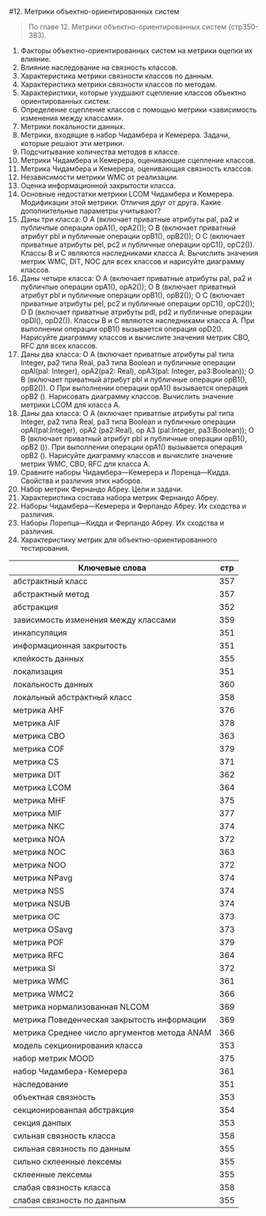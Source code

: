 #12. Метрики объектно-ориентированных систем
>По главе 12. Метрики объектно-ориентированных систем (стр350-383).

1. Факторы объектно-ориентированных систем на метрики оцепки их влияние.
2. Влияние наследование на связность классов.
3. Характеристика метрики связности классов по данным.
4. Характеристика метрики связности классов по методам.
5. Характеристики, которые ухудшают сцепление классов объектно ориентированных систем.
6. Определение сцепление классов с помощью метрики «зависимость изменения между классами».
7. Метрики локальности данных.
8. Метрики, входящие в набор Чидамбера и Кемерера. Задачи, которые решают эти метрики.
9. Подсчитывание количества методов в классе.
10. Метрики Чидамбера и Кемерера, оценивающие сцепление классов.
11. Метрика Чидамбера и Кемерера, оценивающая связность классов.
12. Независимости метрики WMC от реализации.
13. Оценка информационной закрытости класса.
14. Основные недостатки метрики LCOM Чидамбера и Кемерера. Модификации этой метрики. Отличия друг от друга. Какие дополнительные параметры учитывают?
15. Даны три класса:
О А (включает приватные атрибуты pal, pa2 и публичпые операции орА1(), орА2());
О В (включает приватный атрибут pbl и публичные операции орВ1(), орВ2());
О С (включает приватные атрибуты pel, pc2 и публичные операции орС1(), орС2()).
Классы В и С являются наследниками класса А. Вычислить значения метрик WMC, DIT, NOC для всех классов и нарисуйте диаграмму классов.
16. Даны четыре класса:
О А (включает приватные атрибуты pal, pa2 и публичпые операции орА1(), орА2());
О В (включает приватный атрибут pbl и публичные операции орВ1(), орВ2()); О С (включает приватные атрибуты pel, pc2 и публичные операции орС1(),
орС2()); О D (включает приватные атрибуты pdl, pd2 и публичные операции opDl(),
opD2()).
Классы В и С являются наследниками класса А. При выполнении операции орВ1() вызывается операция opD2(). Нарисуйте диаграмму классов и 
вычислите значения метрик СВО, RFC для всех классов.
17. Даны два класса:
О А (включает приватпые атрибуты pal типа Integer, pa2 типа Real, раЗ типа Boolean и публичные операции opAl(pal: Integer), opA2(pa2: Real), opA3(pal: Integer, pa3:Boolean));
О В (включает приватный атрибут pbl и публичные операции орВ1(), орВ2()).
О При выполнении операции орА1() вызывается операция орВ2 (). Нарисовать диаграмму классов. Вычислить значение метрики LCOM для класса А.
18. Даны два класса:
О А (включает приватпые атрибуты pal типа Integer, pa2 типа Real, раЗ типа Boolean и публичные операции opAl(pal:Integer), opA2 (pa2:Real), op A3 (pal:Integer, pa3:Boolean));
О В (включает приватный атрибут pbl и публичные операции орВ1(), орВ2 ()).
При выполпении операции орА1() вызывается операция орВ2 (). Нарисуйте диаграмму классов и вычислите значение метрик WMC, CBO, RFC для класса А.
19. Сравните наборы Чидамбера—Кемерера и Лоренца—Кидда. Свойства и различия этих наборов.
20. Набор метрик Фернандо Абреу. Цели и задачи.
21. Характеристика состава набора метрик Фернандо Абреу.
22. Наборы Чидамбера—Кемерера и Ферпандо Абреу. Их сходства и различия.
23. Наборы Лорепца—Кидда и Ферпандо Абреу. Их сходства и различия.
24. Характеристику метрик для объектно-ориентированного тестирования.

Ключевые слова | стр
-----|-----
абстрактный	класс 				|				357
абстрактный	метод 					|			357
абстракция								|			352
зависимость 	изменения между классами 		|			359
 инкапсуляция					|					351
информационная	закрытость 				|				351
клейкость данных 				|					355
локализация 					|					351
локальность данных 				|					360
локальный	абстрактный класс 				|			358
метрика	AHF 					|					376
метрика	AIF 					|				378
метрика	СВО 					|					363
метрика	COF 					|					379
метрика	CS							|			371
метрика	DIT 					|					362
метрика	LCOM 				|					364
метрика	MHF 					|					375
метрика	MIF 					|					377
метрика	NKC 					|					374
метрика	NOA						|				372
метрика	NOC 					|					363
метрика	NOO 					|					372
метрика	NPavg 			|						374
метрика	NSS 					|					374
метрика	NSUB 				|					374
метрика	ОС 						|				373
метрика	OSavg 			|						373
метрика	POF 					|					379
метрика	RFC 					|					364
метрика	SI 						|				372
метрика	WMC 					|				361
метрика	WMC2 				|					366
метрика	нормализованная NLCOM 			|			369
метрика	Поведенческая закрытость информации 		|		369
метрика	Среднее число аргументов метода ANAM 	| 	366
модель	секционирования класса 			|			353
набор	метрик MOOD 				|					375
набор	Чидамбера-Кемерера  				|				361
наследование 					|					351
объектная связность  				|					353
секционированпая абстракция  			|				354
секция данпых  					|					353
сильная связность	класса 				|			358
сильная связность	по данным 			|				355
сильно склеенные лексемы  			|					355
склеенные лексемы  				|					355
слабая связность	класса 				|				358
слабая связность	по данпым  			|				355
